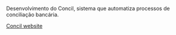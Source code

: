 Desenvolvimento do Concil, sistema que automatiza processos de conciliação bancária.

[Concil website](https://www.concil.com.br/)


